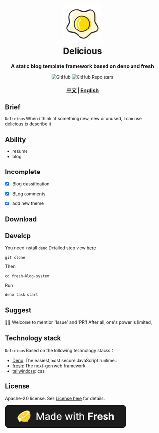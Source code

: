 <!--
 * @Date: 2023-02-21 01:24:24
 * @LastEditors: shijianzhong 994129509@qq.com
 * @LastEditTime: 2023-03-09 15:09:49
 * @FilePath: /www-main/README_EN.md
-->


<h1 align="center">
  <img src="./static/mdicon.png" width="128" />
  <br>
  Delicious
  <br>
</h1>

<h3 align="center">A static blog template framework based on deno and fresh</h3>

<div align="center">
<img alt="GitHub" src="https://img.shields.io/github/license/shijianzhong/fresh-blog-system?color=%23">
<img alt="GitHub Repo stars" src="https://img.shields.io/github/stars/shijianzhong/fresh-blog-system?style=social">
</div>

<h3 align="center">
<a href="https://github.com/shijianzhong/fresh-blog-system/blob/master/README.md">中文</a> |
<a href="https://github.com/shijianzhong/fresh-blog-system/blob/master/README_EN.md" target="_blank">English</a>
</h3>

## Brief

`Delicious` When i think of something new, new or unused, I can use delicious to describe it

## Ability

- resume
- blog

## Incomplete

- [x] Blog classification
- [x] BLog comments
- [x] add new theme


## Download



## Develop

You need install `deno` Detailed step view [here](https://deno.land/)

```shell
git clone
```

Then

```shell
cd fresh-blog-system
```

Run

```shell
deno task start
```

## Suggest

👏🏻 Welcome to mention 'Issue' and 'PR'! After all, one's power is limited。

## Technology stack

`Delicious` Based on the following technology stacks：

- [Deno](https://deno.land/): The easiest,most secure JavaScript runtime..
- [fresh](https://fresh.deno.dev/): The next-gen web framework
- [tailwindcss](https://www.tailwindcss.cn/): css

## License

Apache-2.0 license. See [License here](./LICENSE) for details.

![Made with Fresh(dark)](./static/fresh-badge-dark.svg)